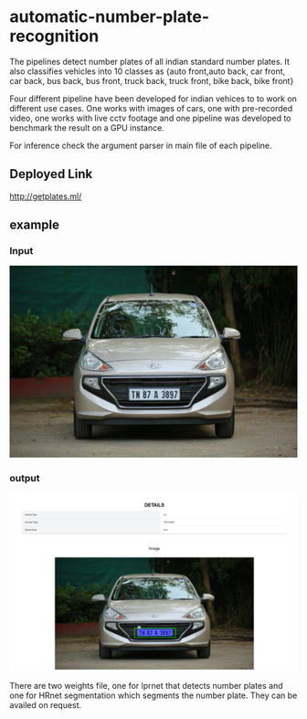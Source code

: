 # automatic-number-plate-recognition
The pipelines detect number plates of all indian standard number plates. It also classifies vehicles into 10 classes as {auto front,auto back, car front, car back, bus back, bus front, truck back, truck front, bike back, bike front}

Four different pipeline have been developed for indian vehices to to work on different use cases. One works with images of cars, one with pre-recorded video, one works with live cctv footage and one pipeline was developed to benchmark the result on a GPU instance.

For inference check the argument parser in main file of each pipeline.

## Deployed Link

http://getplates.ml/

## example
### Input 
<img src="https://github.com/akshatkaush/automatic-number-plate-recognition/blob/main/with_photos/test.jpg?raw=true">



### output
<img src="https://github.com/akshatkaush/automatic-number-plate-recognition/blob/main/with_photos/Capture.PNG?raw=true">


There are two weights file, one for lprnet that detects number plates and one for HRnet segmentation which segments the number plate. They can be availed on request.
